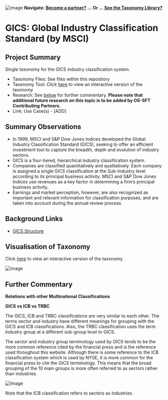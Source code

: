 

![image](https://user-images.githubusercontent.com/112073913/188821900-0c411acf-fbdd-4163-adc9-3ba4e2be78df.png)
**Navigate: [Become a partner?](https://github.com/OS-SFT/06-COLLABORATORS-PARTNERS)**
**... Or ... [See the Taxonomy Library?](https://github.com/orgs/OS-SFT/projects/2)**

# GICS: Global Industry Classification Standard (by MSCI)

## Project Summary

Single taxonomy for the GICS industry classification system.
- Taxonomy Files: See files within this repository
- Taxonomy Tool: Click [here](https://os-sft.solidatus.com/viewer/share/ljOQy4jwS4Sh3plxTRcNnYkXdnRH0k1L) to view an interactive version of the taxonomy
- Research: See [below](https://github.com/OS-SFT/Taxonomy-Mappings-Library/blob/main/Industry%20Classification%20Taxonomies/GICS/README.md#further-commentary) for further commentary. **Please note that additional future research on this topic is to be added by OS-SFT Contributing Partners.**
- Link: Use Case(s) - [ADD]

## Summary Observations
- In 1999, MSCI and S&P Dow Jones Indices developed the Global Industry Classification Standard (GICS), seeking to offer an efficient investment tool to capture the breadth, depth and evolution of industry sectors.
- GICS is a four-tiered, hierarchical industry classification system.
- Companies are classified quantitatively and qualitatively. Each company is assigned a single GICS classification at the Sub-Industry level according to its principal business activity. MSCI and S&P Dow Jones Indices use revenues as a key factor in determining a firm’s principal business activity.
- Earnings and market perception, however, are also recognized as important and relevant information for classification purposes, and are taken into account during the annual review process.

## Background Links
- [GICS Structure](https://www.spglobal.com/spdji/en/landing/topic/gics/)

## Visualisation of Taxonomy

Click [here](https://os-sft.solidatus.com/viewer/share/ljOQy4jwS4Sh3plxTRcNnYkXdnRH0k1L) to view an interactive version of the taxonomy

![image](https://github.com/OS-SFT/Taxonomy-Mappings-Library/assets/112079442/88469876-ff1c-4333-86e0-82f25c99acc8)

## Further Commentary

**Relations with other Multinational Classifications**

**GICS vs ICB vs TRBC**

The GICS, ICB and TRBC classifications are very similar to each other. The terms sector and industry have different meanings for grouping with the GICS and ICB classifications. Also, the TRBC classification uses the term Industry group at a different sub-group level to GICS.

The sector and industry group terminology used by GICS tends to be the more common reference cited by the financial press and is the reference used throughout this website. Although there is some reference to the ICB classification system which is used by NYSE, it is more common for the financial press to cite the GICS terminology. This means that the broad grouping of the 10 main groups is more often referred to as sectors rather than industries.

![Image](https://user-images.githubusercontent.com/113118809/191490671-bf7ae8d7-0112-4607-8004-f12d30b1c27a.png)

Note that the ICB classification refers to sectors as Industries.
